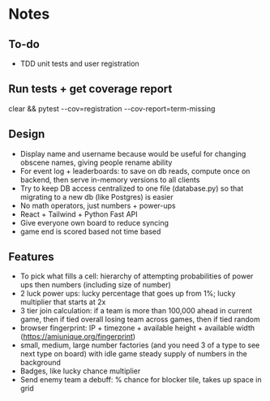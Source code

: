 # Notes

## To-do

- TDD unit tests and user registration

## Run tests + get coverage report

clear && pytest --cov=registration --cov-report=term-missing

## Design

- Display name and username because would be useful for changing obscene names, giving people rename ability
- For event log + leaderboards: to save on db reads, compute once on backend, then serve in-memory versions to all clients
- Try to keep DB access centralized to one file (database.py) so that migrating to a new db (like Postgres) is easier
- No math operators, just numbers + power-ups
- React + Tailwind + Python Fast API
- Give everyone own board to reduce syncing
- game end is scored based not time based

## Features

- To pick what fills a cell: hierarchy of attempting probabilities of power ups then numbers (including size of number)
- 2 luck power ups: lucky percentage that goes up from 1%; lucky multiplier that starts at 2x
- 3 tier join calculation: if a team is more than 100,000 ahead in current game, then if tied overall losing team across games, then if tied random
- browser fingerprint: IP + timezone + available height + available width (https://amiunique.org/fingerprint)
- small, medium, large number factories (and you need 3 of a type to see next type on board) with idle game steady supply of numbers in the background
- Badges, like lucky chance multiplier
- Send enemy team a debuff: % chance for blocker tile, takes up space in grid
